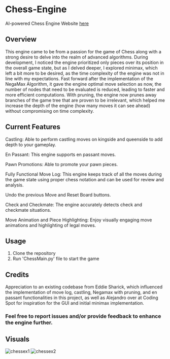 # Chess-Engine
AI-powered Chess Engine Website [here](https://www.aichessengine.com/)
## Overview
This engine came to be from a passion for the game of Chess along with a strong desire to delve into the realm of advanced algorithms. During development, I noticed the engine prioritized only pieces over its position in the overall game state, but as I delved deeper, I explored minimax, which left a bit more to be desired, as the time complexity of the engine was not in line with my expectations. Fast forward after the implementation of the NegaMax Algorithm, it gave the engine optimal move selection as now, the number of nodes that need to be evaluated is reduced, leading to faster and more efficient computations. With pruning, the engine now prunes away branches of the game tree that are proven to be irrelevant, which helped me increase the depth of the engine (how many moves it can see ahead) without compromising on time complexity. 

## Current Features
Castling: Able to perform castling moves on kingside and queenside to add depth to your gameplay.

En Passant: This engine supports en passant moves.

Pawn Promotions: Able to promote your pawn pieces.

Fully Functional Move Log: This engine keeps track of all the moves during the game state using proper chess notation and can be used for review and analysis. 

Undo the previous Move and Reset Board buttons.

Check and Checkmate: The engine accurately detects check and checkmate situations.

Move Animation and Piece Highlighting: Enjoy visually engaging move animations and highlighting of legal moves.

## Usage
1. Clone the repository
2. Run 'ChessMain.py' file to start the game

## Credits
Appreciation to an existing codebase from Eddie Sharick, which influenced the implementation of move log, castling, Negamax with pruning, and en passant functionalities in this project, as well as Alejandro over at Coding Spot for inspiration for the GUI and initial minimax implementation.

### Feel free to report issues and/or provide feedback to enhance the engine further.

## Visuals
![chessex1](https://github.com/xMarkGergis/Chess-Engine/assets/121286835/25f0cc78-1f9d-4cf0-b270-032ba3537a98)
![chessex2](https://github.com/xMarkGergis/Chess-Engine/assets/121286835/fd2fd9a7-2c11-4058-b562-56e39ec00508)
